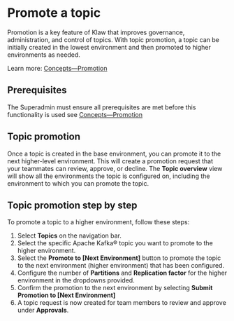 # Promote a topic

Promotion is a key feature of Klaw that improves governance,
administration, and control of topics. With topic promotion, a topic
can be initially created in the lowest environment and then promoted to
higher environments as needed.

Learn more: [Concepts—Promotion](../../workflows/promotion.md)

## Prerequisites

The Superadmin must ensure all prerequisites are met before this
functionality is used see
[Concepts—Promotion](../../workflows/promotion.md)

## Topic promotion

Once a topic is created in the base environment, you can promote it to the next higher-level environment. This will
create a promotion request that your teammates can review, approve, or decline. The **Topic overview** view will show
all the environments the topic is configured on, including the environment to which you can promote the topic.

## Topic promotion step by step

To promote a topic to a higher environment, follow these steps:

1. Select **Topics** on the navigation bar.
2. Select the specific Apache Kafka® topic you want to promote to the higher environment.
3. Select the **Promote to \[Next Environment\]** button to promote the topic to the next environment (higher
   environment) that has been configured.
4. Configure the number of **Partitions** and **Replication factor** for the higher environment in the dropdowns
   provided.
5. Confirm the promotion to the next environment by selecting **Submit Promotion to \[Next Environment\]**
6. A topic request is now created for team members to review and approve under **Approvals**.
